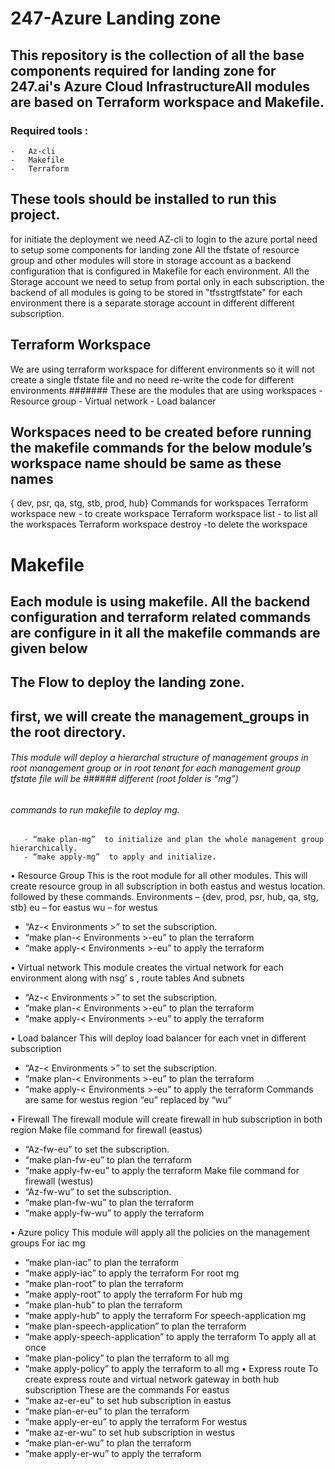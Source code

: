 # 247-Azure Landing zone

## This repository is the collection of all the base components required for landing zone for 247.ai's Azure Cloud InfrastructureAll modules are based on Terraform workspace and Makefile.  
### Required tools :
    -	Az-cli
    -	Makefile
    -	Terraform
## These tools should be installed to run this project.
for initiate the deployment we need AZ-cli to login to the azure portal need to setup some components for landing zone 
All the tfstate of resource group and other modules will store in  storage account as a backend configuration that is configured in Makefile for each environment.   All the Storage account we need to setup from portal only in each subscription. the backend of all modules is going to be stored in "tfsstrg<environment>tfstate" for each environment there is a separate storage account in different different subscription.  

## Terraform Workspace
   We are using terraform workspace for different environments so it will not create a single tfstate file and no need re-write the code for different environments 
####### These are the modules that are using workspaces
        - Resource group
        - Virtual network
        - Load balancer 
## Workspaces need to be created before running the makefile commands for the below module’s workspace name should be same as these names
  { dev, psr, qa, stg, stb, prod, hub}
  Commands for workspaces 
  Terraform workspace new <workspace _name>   - to create workspace
  Terraform workspace list  - to list all the workspaces
  Terraform workspace destroy <workspace _name>   -to delete the workspace

# Makefile
## Each module is using makefile. All the backend configuration and terraform related commands are configure in it all the makefile commands are given below
## The Flow to deploy the landing zone.

## first, we will create the management_groups in the root directory. 
###### This module will deploy a hierarchal structure of management groups in root management group or in root tenant for each management group tfstate file will be ###### different (root folder is “mg”)
###### commands to run makefile to deploy mg. 
       - “make plan-mg”  to initialize and plan the whole management group hierarchically.
       - “make apply-mg”  to apply and initialize.

•	Resource Group 
This is the root module for all other modules. This will create resource group in all subscription in both eastus and westus location. followed by these commands. 
Environments – {dev, prod, psr, hub, qa, stg, stb}
eu – for eastus
wu – for westus
-	“Az-< Environments >” to set the subscription. 
-	“make plan-< Environments >-eu”  to plan the terraform 
-	“make apply-< Environments >-eu” to apply the terraform 

•	Virtual network
This module creates the virtual network for each environment along with nsg’ s , route tables
And subnets 
- “Az-< Environments >” to set the subscription. 
-	“make plan-< Environments >-eu”  to plan the terraform 
-	“make apply-< Environments >-eu” to apply the terraform 

•	Load balancer
This will deploy load balancer for each vnet in different subscription 
-	“Az-< Environments >” to set the subscription. 
-	“make plan-< Environments >-eu”  to plan the terraform 
-	“make apply-< Environments >-eu” to apply the terraform 
Commands are same for westus region  “eu” replaced by “wu”

•	 Firewall
The firewall module will create firewall in hub subscription in both region
Make file command for firewall (eastus)
-	“Az-fw-eu” to set the subscription. 
-	“make plan-fw-eu”  to plan the terraform 
-	“make apply-fw-eu” to apply the terraform 
Make file command for firewall (westus)
-	“Az-fw-wu” to set the subscription. 
-	“make plan-fw-wu”  to plan the terraform 
-	“make apply-fw-wu” to apply the terraform 

•	Azure policy
This module will apply all the policies on the management groups
For iac mg 
-	“make plan-iac”  to plan the terraform 
-	“make apply-iac” to apply the terraform 
For root mg
-	“make plan-root”  to plan the terraform 
-	“make apply-root” to apply the terraform 
For hub mg
-	“make plan-hub”  to plan the terraform 
-	“make apply-hub” to apply the terraform 
For speech-application mg
-	“make plan-speech-application”  to plan the terraform 
-	“make apply-speech-application” to apply the terraform 
To apply all at once 
-	“make plan-policy”  to plan the terraform to all mg
-	“make apply-policy” to apply the terraform to all mg
•	Express route
To create express route and virtual network gateway in both hub subscription 
These are the commands
For eastus
-	“make az-er-eu” to set hub subscription in eastus
-	“make plan-er-eu”  to plan the terraform 
-	“make apply-er-eu” to apply the terraform 
For westus
-	“make az-er-wu” to set hub subscription in westus
-	“make plan-er-wu”  to plan the terraform 
-	“make apply-er-wu” to apply the terraform 
